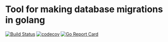 # Tool for making database migrations in golang

[![Build Status](https://travis-ci.org/thenixan/migrater.svg?branch=master)](https://travis-ci.org/thenixan/migrater) 
[![codecov](https://codecov.io/gh/thenixan/migrater/branch/master/graph/badge.svg)](https://codecov.io/gh/thenixan/migrater)
[![Go Report Card](https://goreportcard.com/badge/github.com/thenixan/migrater)](https://goreportcard.com/report/github.com/thenixan/migrater)